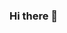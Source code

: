 ### Hi there 👋

<!--
**almonteluis/almonteluis** is a ✨ _special_ ✨ repository because its `README.md` (this file) appears on your GitHub profile.

Here are some ideas to get you started:

- 🔭 I’m currently working on ... learning Data Structures
- 🌱 I’m currently learning ... Data Structures w/ Javascript & reactJS
- 👯 I’m looking to collaborate on ... anything JS to sharpen my skills
- 🤔 I’m looking for help with ... Javascript
- 💬 Ask me about ... I'm a self-taught web developer looking to sharpen my JS skills and becoming a SWE & get a job at a FAANG commpany.
- 📫 How to reach me: ... email is best way to contact me: almonteluis92@gmail.com
- 😄 Pronouns: ... he/him
- ⚡ Fun fact: ... you can catch me on my PS5 playing CoD or 2k after a long coding session.
-->
